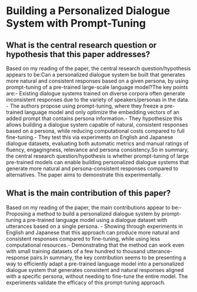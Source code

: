 # Building a Personalized Dialogue System with Prompt-Tuning

## What is the central research question or hypothesis that this paper addresses?

Based on my reading of the paper, the central research question/hypothesis appears to be:Can a personalized dialogue system be built that generates more natural and consistent responses based on a given persona, by using prompt-tuning of a pre-trained large-scale language model?The key points are:- Existing dialogue systems trained on diverse corpora often generate inconsistent responses due to the variety of speakers/personas in the data. - The authors propose using prompt-tuning, where they freeze a pre-trained language model and only optimize the embedding vectors of an added prompt that contains persona information.- They hypothesize this allows building a dialogue system capable of natural, consistent responses based on a persona, while reducing computational costs compared to full fine-tuning.- They test this via experiments on English and Japanese dialogue datasets, evaluating both automatic metrics and manual ratings of fluency, engagingness, relevance and persona consistency.So in summary, the central research question/hypothesis is whether prompt-tuning of large pre-trained models can enable building personalized dialogue systems that generate more natural and persona-consistent responses compared to alternatives. The paper aims to demonstrate this experimentally.


## What is the main contribution of this paper?

Based on my reading of the paper, the main contributions appear to be:- Proposing a method to build a personalized dialogue system by prompt-tuning a pre-trained language model using a dialogue dataset with utterances based on a single persona. - Showing through experiments in English and Japanese that this approach can produce more natural and consistent responses compared to fine-tuning, while using less computational resources.- Demonstrating that the method can work even with small training datasets of a few hundred to thousand utterance-response pairs.In summary, the key contribution seems to be presenting a way to efficiently adapt a pre-trained language model into a personalized dialogue system that generates consistent and natural responses aligned with a specific persona, without needing to fine-tune the entire model. The experiments validate the efficacy of this prompt-tuning approach.
